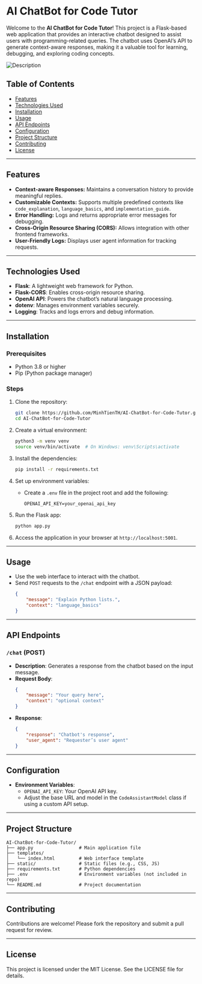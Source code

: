 # AI ChatBot for Code Tutor

Welcome to the **AI ChatBot for Code Tutor**! This project is a Flask-based web application that provides an interactive chatbot designed to assist users with programming-related queries. The chatbot uses OpenAI’s API to generate context-aware responses, making it a valuable tool for learning, debugging, and exploring coding concepts.

![Description](AI-ChatBot-for-Code-Tutor/Demo.png)

## Table of Contents
- [Features](#features)
- [Technologies Used](#technologies-used)
- [Installation](#installation)
- [Usage](#usage)
- [API Endpoints](#api-endpoints)
- [Configuration](#configuration)
- [Project Structure](#project-structure)
- [Contributing](#contributing)
- [License](#license)

---

## Features
- **Context-aware Responses:** Maintains a conversation history to provide meaningful replies.
- **Customizable Contexts:** Supports multiple predefined contexts like `code_explanation`, `language_basics`, and `implementation_guide`.
- **Error Handling:** Logs and returns appropriate error messages for debugging.
- **Cross-Origin Resource Sharing (CORS):** Allows integration with other frontend frameworks.
- **User-Friendly Logs:** Displays user agent information for tracking requests.

---

## Technologies Used
- **Flask**: A lightweight web framework for Python.
- **Flask-CORS**: Enables cross-origin resource sharing.
- **OpenAI API**: Powers the chatbot’s natural language processing.
- **dotenv**: Manages environment variables securely.
- **Logging**: Tracks and logs errors and debug information.

---

## Installation

### Prerequisites
- Python 3.8 or higher
- Pip (Python package manager)

### Steps
1. Clone the repository:
    ```bash
    git clone https://github.com/MinhTienTH/AI-ChatBot-for-Code-Tutor.git
    cd AI-ChatBot-for-Code-Tutor
    ```

2. Create a virtual environment:
    ```bash
    python3 -m venv venv
    source venv/bin/activate  # On Windows: venv\Scripts\activate
    ```

3. Install the dependencies:
    ```bash
    pip install -r requirements.txt
    ```

4. Set up environment variables:
    - Create a `.env` file in the project root and add the following:
      ```env
      OPENAI_API_KEY=your_openai_api_key
      ```

5. Run the Flask app:
    ```bash
    python app.py
    ```

6. Access the application in your browser at `http://localhost:5001`.

---

## Usage
- Use the web interface to interact with the chatbot.
- Send `POST` requests to the `/chat` endpoint with a JSON payload:
  ```json
  {
      "message": "Explain Python lists.",
      "context": "language_basics"
  }
  ```

---

## API Endpoints

### `/chat` (POST)
- **Description**: Generates a response from the chatbot based on the input message.
- **Request Body**:
  ```json
  {
      "message": "Your query here",
      "context": "optional context"
  }
  ```
- **Response**:
  ```json
  {
      "response": "Chatbot's response",
      "user_agent": "Requester’s user agent"
  }
  ```

---

## Configuration
- **Environment Variables**:
  - `OPENAI_API_KEY`: Your OpenAI API key.
  - Adjust the base URL and model in the `CodeAssistantModel` class if using a custom API setup.

---

## Project Structure
```
AI-ChatBot-for-Code-Tutor/
├── app.py                 # Main application file
├── templates/
│   └── index.html         # Web interface template
├── static/                # Static files (e.g., CSS, JS)
├── requirements.txt       # Python dependencies
├── .env                   # Environment variables (not included in repo)
└── README.md              # Project documentation
```

---

## Contributing
Contributions are welcome! Please fork the repository and submit a pull request for review.

---

## License
This project is licensed under the MIT License. See the LICENSE file for details.
